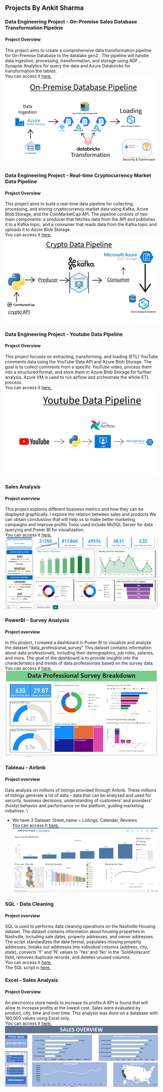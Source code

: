 ## Projects By Ankit Sharma

### Data Engineering Project - On-Premise Sales Database Transformation Pipeline

#### Project Overview
This project aims to create a comprehensive data transformation pipeline for On-Premise Database to the datalake gen2 . The pipeline will handle data ingestion, processing, transformation, and storage using ADF , Synapse Analytics for query the data and Azure Databricks for transformation the tables. \
You can access it [here.](https://github.com/As2909/Projects/blob/main/Data%20Engineering%20Project%20-%20Sales%20Database%20/README.md)
![pipline_image](https://github.com/As2909/Projects/blob/main/Data%20Engineering%20Project%20-%20Sales%20Database%20/Files/Pipeline_image.png)

### Data Engineering Project - Real-time Cryptocurrency Market Data Pipeline
#### Project Overview
This project aims to build a real-time data pipeline for collecting, processing, and storing cryptocurrency market data using Kafka, Azure Blob Storage, and the CoinMarketCap API. The pipeline consists of two main components: a producer that fetches data from the API and publishes it to a Kafka topic, and a consumer that reads data from the Kafka topic and uploads it to Azure Blob Storage. \
You can access it [here.](https://github.com/As2909/Projects/blob/main/Data%20Engineering%20Project%20-%20Crypto%20Streaming%20Kafka/README.md)
![pipline_image](https://github.com/As2909/Projects/blob/main/Data%20Engineering%20Project%20-%20Crypto%20Streaming%20Kafka/Files/Project_Overview.png)

### Data Engineering Project - Youtube Data Pipeline
#### Project Overview
This project focuses on extracting, transforming, and loading (ETL) YouTube comments data using the YouTube Data API and Azure Blob Storage. The goal is to collect comments from a specific YouTube video, process them into a structured format, and store them in Azure Blob Storage for further analysis. Azure VM is used to run airflow and orchestrate the whole ETL process. \
You can access it [here.](https://github.com/As2909/Projects/blob/main/Data%20Engineering%20Project%20-%20Youtube%20Comments/README.md)
![pipline_image](https://github.com/As2909/Projects/blob/main/Data%20Engineering%20Project%20-%20Youtube%20Comments/Files/Data%20Process.png)

### Sales Analysis
#### Project overview
This project explores different business metrics and how they can be displayed graphically.
I explore the relation between sales and products
We can obtain conclusions that will help us to make better marketing campaigns and improve profits
Tools used include MsSQL Server for data querying and Power BI for visualization. \
You can access it [here.](https://github.com/As2909/Projects/blob/main/Sales%20Analysis%20Project/README.md)
![dashboard](https://github.com/As2909/Projects/blob/main/Sales%20Analysis%20Project/Files/sales_overview_dashboard.png)

### PowerBI - Survey Analysis
#### Project overview
In this project, I created a dashboard in Power BI to visualize and analyze the dataset "data_professional_survey" This dataset contains information about data professionals, including their demographics, job roles, salaries, and more. The goal of the dashboard is to provide insights into the characteristics and trends of data professionals based on the survey data. \
You can access it [here.](https://github.com/As2909/Projects/blob/main/PowerBI%20-%20Survey%20Analysis/README.md)
![dashboard](https://github.com/As2909/Projects/blob/main/PowerBI%20-%20Survey%20Analysis/Files/final%20dashboard.png)

### Tableau - Airbnb
#### Project overview
Data analysis on millions of listings provided through Airbnb. These millions of listings generate a lot of data - data that can be analyzed and used for security, business decisions, understanding of customers' and providers' (hosts) behavior and performance on the platform, guiding marketing initiatives. \
- We have 3 Dataset: Sheet_name = Listings, Calendar, Reviews \
You can access it [here.](https://github.com/As2909/Projects/blob/main/Tableau%20-%20Airbnb/README.md)
![dashboard](https://github.com/As2909/Projects/blob/main/Tableau%20-%20Airbnb/Images/Dashboard.png)

### SQL - Data Cleaning
#### Project overview
SQL is used to performs data cleaning operations on the Nashville Housing dataset. The dataset contains information about housing properties in Nashville, including sale dates, property addresses, and owner addresses. The script standardizes the date format, populates missing property addresses, breaks out addresses into individual columns (address, city, state), converts 'Y' and 'N' values to 'Yes' and 'No' in the 'SoldAsVacant' field, removes duplicate records, and deletes unused columns. \
You can access it [here.](https://github.com/As2909/Projects/blob/main/SQL%20-%20Data%20Cleaning/README.md) \
The SQL script is [here.](https://github.com/As2909/Projects/blob/main/SQL%20-%20Data%20Cleaning/Files/Data%20Cleaning.sql)

### Excel - Sales Analysis
#### Project Overview
An electronics store needs to increase its profits
A KPI is found that will allow to increase profits at the lowest cost.
Sales were evaluated by product, city, time and over time.
This analysis was done on a database with 180,000 values using Excel only. \
You can access it [here.](https://github.com/As2909/Projects/blob/main/Excel%20-%20Sales%20Analysis/README.md)
![dashboard](https://github.com/As2909/Projects/blob/main/Excel%20-%20Sales%20Analysis/Files/Sales_overview.PNG)
